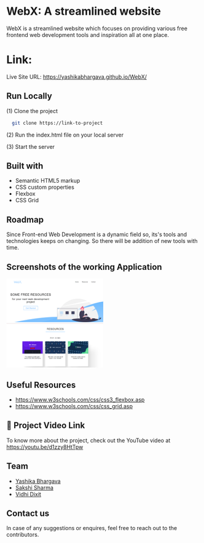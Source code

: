 
# WebX: A streamlined website

WebX is a streamlined website which focuses on providing various free frontend web development tools and inspiration all at one place.

# Link:
Live Site URL: https://yashikabhargava.github.io/WebX/

## Run Locally

(1) Clone the project


```bash
  git clone https://link-to-project
```

(2) Run the index.html file on your local server


(3) Start the server

  
## Built with

- Semantic HTML5 markup
- CSS custom properties
- Flexbox
- CSS Grid


## Roadmap

Since Front-end Web Development is a dynamic field so, its's tools and technologies keeps on changing. So there will be addition of new tools with time.
  
## Screenshots of the working Application

<img src="img\Screenshot (25).png" width="50%"> 
<img src="img\Screenshot (27).png" width="50%">

 
## Useful Resources

 - https://www.w3schools.com/css/css3_flexbox.asp
 - https://www.w3schools.com/css/css_grid.asp


## 🔗 Project Video Link

To know more about the project, check out the YouTube video at https://youtu.be/d1zzy8HtTpw

## Team

- [Yashika Bhargava](https://github.com/yashikabhargava)
- [Sakshi Sharma](https://github.com/SakshiSharma2002)
- [Vidhi Dixit](https://github.com/VidhiDixit2000)

  
## Contact us

In case of any suggestions or enquires, feel free to reach out to the contributors.

  
